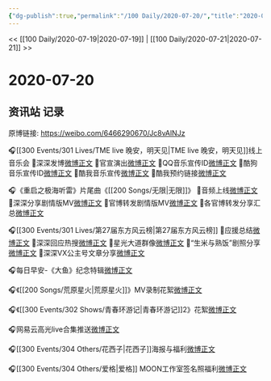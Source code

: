 ```yaml
---
{"dg-publish":true,"permalink":"/100 Daily/2020-07-20/","title":"2020-07-20","created":"2023-04-06T21:08:51.126+08:00","updated":"2023-04-06T21:10:14.431+08:00"}
---
```



<< [[100 Daily/2020-07-19\|2020-07-19]] | [[100 Daily/2020-07-21\|2020-07-21]] >>

# 2020-07-20

## 资讯站 记录

原博链接: https://weibo.com/6466290670/Jc8vAlNJz

🎧[[300 Events/301 Lives/TME live 晚安，明天见\|TME live 晚安，明天见]]线上音乐会
🔹深深发博[微博正文](https://m.weibo.cn/6466290670/4528862333251168)
🔹官宣演出[微博正文](https://m.weibo.cn/6466290670/4528733593281680)
🔹QQ音乐宣传ID[微博正文](https://m.weibo.cn/6466290670/4528747922066192)
🔹酷狗音乐宣传ID[微博正文](https://m.weibo.cn/6466290670/4528739783803394)
🔹酷我音乐宣传[微博正文](https://m.weibo.cn/6466290670/4528756036999168)
🔹酷我预约链接[微博正文](https://m.weibo.cn/6466290670/4528842696033139)

🎧《重启之极海听雷》片尾曲《[[200 Songs/无限\|无限]]》
🔹音频上线[微博正文](https://m.weibo.cn/6466290670/4528554924051327)
🔹深深分享剧情版MV[微博正文](https://m.weibo.cn/6466290670/4528735359076017)
🔹官博转发剧情版MV[微博正文](https://m.weibo.cn/6466290670/4528736487081445)
🔹各官博转发分享汇总[微博正文](https://m.weibo.cn/6466290670/4528742040343743)

🎧[[300 Events/301 Lives/第27届东方风云榜\|第27届东方风云榜]]
🔹应援总结[微博正文](https://m.weibo.cn/6466290670/4528855107504386)
🔹深深回应热搜[微博正文](https://m.weibo.cn/1738376280/4528849024463787)
🔹星光大道群像[微博正文](https://m.weibo.cn/6466290670/4528724466214418)
🔹“生米与熟饭”剧照分享[微博正文](https://m.weibo.cn/6466290670/4528770692154614)
🔹深深VX公主号文章分享[微博正文](https://m.weibo.cn/6466290670/4528765809728718)

🎧每日早安-《大鱼》纪念特辑[微博正文](https://m.weibo.cn/6466290670/4528678753272347)

🎧《[[200 Songs/荒原星火\|荒原星火]]》MV录制花絮[微博正文](https://m.weibo.cn/6466290670/4528835543959548)

🎧《[[300 Events/302 Shows/青春环游记\|青春环游记]]2》花絮[微博正文](https://m.weibo.cn/6466290670/4528836135359118)

🎧网易云高光live合集推送[微博正文](https://m.weibo.cn/6466290670/4528766703373201)

🎧[[300 Events/304 Others/花西子\|花西子]]海报与福利[微博正文](https://m.weibo.cn/6466290670/4528808781417965)

🎧[[300 Events/304 Others/爱格\|爱格]] MOON工作室签名照福利[微博正文](https://m.weibo.cn/6466290670/4528920698031416)

